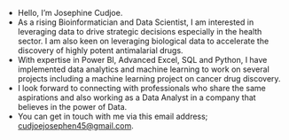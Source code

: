 - Hello, I’m Josephine Cudjoe.
- As a rising Bioinformatician and Data Scientist, I am interested in leveraging data to drive strategic decisions especially in the health sector. I am also keen on leveraging biological data to accelerate the discovery of highly potent antimalarial drugs.
- With expertise in Power BI, Advanced Excel, SQL and Python, I have implemented data analytics and machine learning to work on several projects including a machine learning project on cancer drug discovery.
- I look forward to connecting with professionals who share the same aspirations and also working as a Data Analyst in a company that believes in the power of Data.
- You can get in touch with me via this email address; cudjoejosephen45@gmail.com.

<!---
cudjoejosephine/About Me is a ✨ special ✨ repository because its `README.md` (this file) appears on your GitHub profile.
You can click the Preview link to take a look at your changes.
--->
